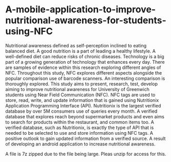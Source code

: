 # A-mobile-application-to-improve-nutritional-awareness-for-students-using-NFC


Nutritional awareness defined as self-perception inclined to eating balanced diet. A good nutrition is a part
of leading a healthy lifestyle. A well-defined diet can reduce risks of chronic diseases. Technology is a big
part of a growing generation of technology that enhances every day. There are samples of evidence
within this research exploring different angles of NFC. Throughout this study, NFC explores different
aspects alongside the popular comparison use of barcode scanners. An interesting comparison is
thoroughly explored. This study aims to present, research, test, develop aiming to improve nutritional
awareness for University of Greenwich students using Near Field Communication (NFC). NFC tags are
used to store, read, write, and update information that is gained using Nutritionix Application
Programming Interface (API). Nutritionix is the largest verified database by over 5M consumers use of
queries every month. A verified database that explores reach beyond supermarket products and even aims
to search for products within the restaurant, and common items too. A verified database, such as
Nutritionix, is exactly the type of API that is needed to be selected to use and store information using NFC
tags. A positive outlook to gain updated information from a verified source. A result of developing an
android application to increase nutritional awareness.


A file is 7z zipped due to the file being large. Pleas unzip for access for this.
